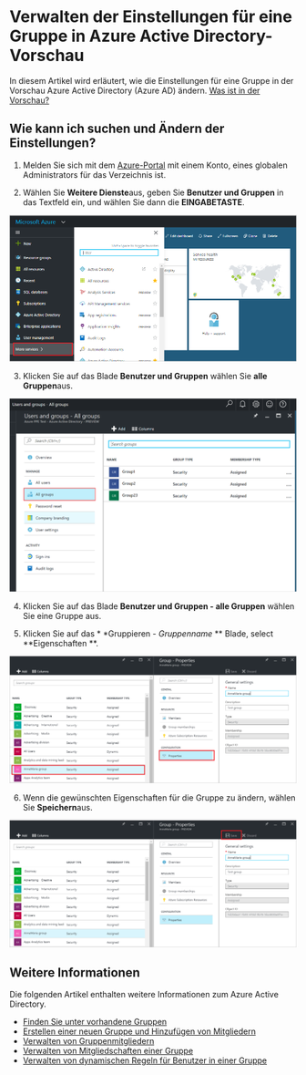 <properties
    pageTitle="Verwalten die Einstellungen für eine Gruppe in Azure Active Directory-Vorschau | Microsoft Azure"
    description="So bearbeiten Sie die Eigenschaften und andere Einstellungen Konfiguration für eine Gruppe in Azure Active Directory"
    services="active-directory"
    documentationCenter=""
    authors="curtand"
    manager="femila"
    editor=""/>

<tags
    ms.service="active-directory"
    ms.workload="identity"
    ms.tgt_pltfrm="na"
    ms.devlang="na"
    ms.topic="article"
    ms.date="09/12/2016"
    ms.author="curtand"/>


# <a name="manage-the-settings-for-a-group-in-azure-active-directory-preview"></a>Verwalten der Einstellungen für eine Gruppe in Azure Active Directory-Vorschau

In diesem Artikel wird erläutert, wie die Einstellungen für eine Gruppe in der Vorschau Azure Active Directory (Azure AD) ändern. [Was ist in der Vorschau?](active-directory-preview-explainer.md)

## <a name="how-do-i-find-and-change-the-settings"></a>Wie kann ich suchen und Ändern der Einstellungen?

1.  Melden Sie sich mit dem [Azure-Portal](https://portal.azure.com) mit einem Konto, eines globalen Administrators für das Verzeichnis ist.

2.  Wählen Sie **Weitere Dienste**aus, geben Sie **Benutzer und Gruppen** in das Textfeld ein, und wählen Sie dann die **EINGABETASTE**.

  ![Öffnende Benutzermanagement](./media/active-directory-groups-settings-azure-portal/search-user-management.png)

3.  Klicken Sie auf das Blade **Benutzer und Gruppen** wählen Sie **alle Gruppen**aus.

  ![Öffnen das Blade Gruppen](./media/active-directory-groups-settings-azure-portal/view-groups-blade.png)

4. Klicken Sie auf das Blade **Benutzer und Gruppen - alle Gruppen** wählen Sie eine Gruppe aus.

5. Klicken Sie auf das * *Gruppieren - *Gruppenname* ** Blade, select **Eigenschaften **.

  ![Öffnen das Blade Eigenschaften](./media/active-directory-groups-settings-azure-portal/select-group-properties.png)

6. Wenn die gewünschten Eigenschaften für die Gruppe zu ändern, wählen Sie **Speichern**aus.    

  ![Speichern der Änderungen Eigenschaften](./media/active-directory-groups-settings-azure-portal/save-group-properties.png)


## <a name="additional-information"></a>Weitere Informationen

Die folgenden Artikel enthalten weitere Informationen zum Azure Active Directory.

* [Finden Sie unter vorhandene Gruppen](active-directory-groups-view-azure-portal.md)
* [Erstellen einer neuen Gruppe und Hinzufügen von Mitgliedern](active-directory-groups-create-azure-portal.md)
* [Verwalten von Gruppenmitgliedern](active-directory-groups-members-azure-portal.md)
* [Verwalten von Mitgliedschaften einer Gruppe](active-directory-groups-membership-azure-portal.md)
* [Verwalten von dynamischen Regeln für Benutzer in einer Gruppe](active-directory-groups-dynamic-membership-azure-portal.md)

